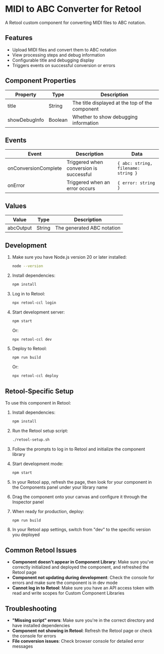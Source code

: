 # MIDI to ABC Converter for Retool

A Retool custom component for converting MIDI files to ABC notation.

## Features

- Upload MIDI files and convert them to ABC notation
- View processing steps and debug information
- Configurable title and debugging display
- Triggers events on successful conversion or errors

## Component Properties

| Property | Type | Description |
|----------|------|-------------|
| title | String | The title displayed at the top of the component |
| showDebugInfo | Boolean | Whether to show debugging information |

## Events

| Event | Description | Data |
|-------|-------------|------|
| onConversionComplete | Triggered when conversion is successful | `{ abc: string, filename: string }` |
| onError | Triggered when an error occurs | `{ error: string }` |

## Values

| Value | Type | Description |
|-------|------|-------------|
| abcOutput | String | The generated ABC notation |

## Development

1. Make sure you have Node.js version 20 or later installed:
   ```bash
   node --version
   ```

2. Install dependencies:
   ```bash
   npm install
   ```

3. Log in to Retool:
   ```bash
   npx retool-ccl login
   ```

4. Start development server:
   ```bash
   npm start
   ```
   Or:
   ```bash
   npx retool-ccl dev
   ```

5. Deploy to Retool:
   ```bash
   npm run build
   ```
   Or:
   ```bash
   npx retool-ccl deploy
   ```

## Retool-Specific Setup

To use this component in Retool:

1. Install dependencies:
   ```bash
   npm install
   ```

2. Run the Retool setup script:
   ```bash
   ./retool-setup.sh
   ```

3. Follow the prompts to log in to Retool and initialize the component library

4. Start development mode:
   ```bash
   npm start
   ```

5. In your Retool app, refresh the page, then look for your component in the Components panel under your library name

6. Drag the component onto your canvas and configure it through the Inspector panel

7. When ready for production, deploy:
   ```bash
   npm run build
   ```
   
8. In your Retool app settings, switch from "dev" to the specific version you deployed

## Common Retool Issues

- **Component doesn't appear in Component Library**: Make sure you've correctly initialized and deployed the component, and refreshed the Retool page
- **Component not updating during development**: Check the console for errors and make sure the component is in dev mode
- **Cannot log in to Retool**: Make sure you have an API access token with read and write scopes for Custom Component Libraries

## Troubleshooting

- **"Missing script" errors**: Make sure you're in the correct directory and have installed dependencies
- **Component not showing in Retool**: Refresh the Retool page or check the console for errors
- **File conversion issues**: Check browser console for detailed error messages
